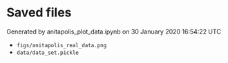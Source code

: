 # Saved files 


Generated by anitapolis_plot_data.ipynb on 30 January 2020 16:54:22 UTC

*  `figs/anitapolis_real_data.png` 
*  `data/data_set.pickle` 
